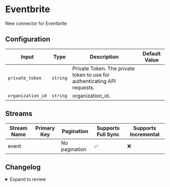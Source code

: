 # Eventbrite
New connector for Eventbrite

## Configuration

| Input | Type | Description | Default Value |
|-------|------|-------------|---------------|
| `private_token` | `string` | Private Token. The private token to use for authenticating API requests. |  |
| `organization_id` | `string` | organization_id.  |  |

## Streams
| Stream Name | Primary Key | Pagination | Supports Full Sync | Supports Incremental |
|-------------|-------------|------------|---------------------|----------------------|
| event |  | No pagination | ✅ |  ❌  |

## Changelog

<details>
  <summary>Expand to review</summary>

| Version          | Date       | Subject        |
|------------------|------------|----------------|
| 0.0.1 | 2024-09-17 | Initial release by [@nataliekwong](https://github.com/nataliekwong) via Connector Builder|

</details>